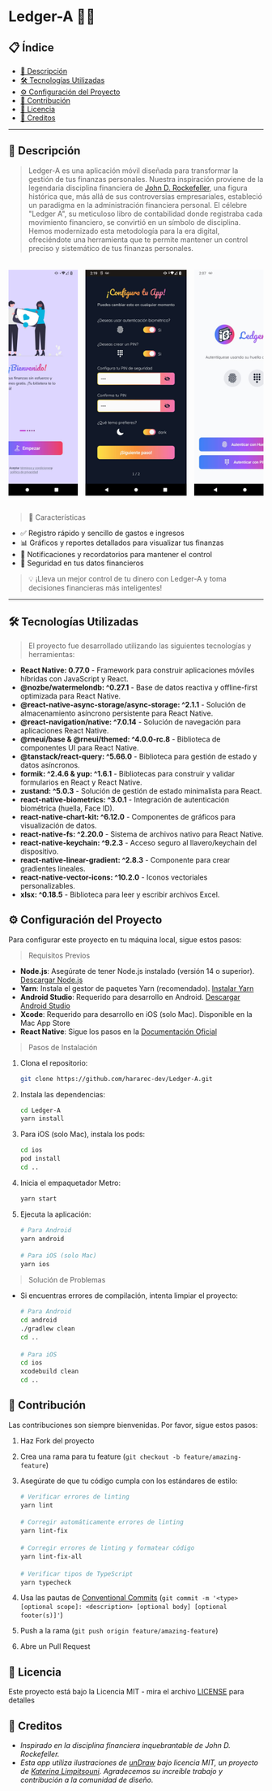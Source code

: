 # Ledger-A 💸✨

## 📋 Índice
- [📖 Descripción](#-descripción)
- [🛠️ Tecnologías Utilizadas](#️-tecnologías-utilizadas)
- [⚙️ Configuración del Proyecto](#️-configuración-del-proyecto)
- [🤝 Contribución](#-contribución)
- [📄 Licencia](#-licencia)
- [👏 Creditos](#-creditos)

---

<div id="-descripción">

## 📖 Descripción 

> Ledger-A es una aplicación móvil diseñada para transformar la gestión de tus finanzas personales. Nuestra inspiración proviene de la legendaria disciplina financiera de [John D. Rockefeller](https://es.wikipedia.org/wiki/John_D._Rockefeller#Infancia), una figura histórica que, más allá de sus controversias empresariales, estableció un paradigma en la administración financiera personal. El célebre "Ledger A", su meticuloso libro de contabilidad donde registraba cada movimiento financiero, se convirtió en un símbolo de disciplina. Hemos modernizado esta metodología para la era digital, ofreciéndote una herramienta que te permite mantener un control preciso y sistemático de tus finanzas personales.

</div>

<div align="center">
  <div style="display: flex; flex-direction: row; overflow-x: auto; gap: 15px; padding: 20px 0; justify-content: center;">
    <img src="./screenshots/screenshot_1.jpeg" alt="Dashboard" width="200" style="flex-shrink: 0;">
    <img src="./screenshots/screenshot_2.jpeg" alt="Categorías" width="200" style="flex-shrink: 0;">
    <img src="./screenshots/screenshot_3.jpeg" alt="Reportes 1" width="200" style="flex-shrink: 0;">
  </div>
</div>

> 🚀 Características
- ✅ Registro rápido y sencillo de gastos e ingresos
- 📊 Gráficos y reportes detallados para visualizar tus finanzas
- 🔔 Notificaciones y recordatorios para mantener el control
- 🔐 Seguridad en tus datos financieros

> 💡 ¡Lleva un mejor control de tu dinero con Ledger-A y toma decisiones financieras más inteligentes! 

---

<div id="️-tecnologías-utilizadas">

## 🛠️ Tecnologías Utilizadas

> El proyecto fue desarrollado utilizando las siguientes tecnologías y herramientas:

- **React Native: 0.77.0** - Framework para construir aplicaciones móviles híbridas con JavaScript y React.
- **@nozbe/watermelondb: ^0.27.1** - Base de datos reactiva y offline-first optimizada para React Native.
- **@react-native-async-storage/async-storage: ^2.1.1** - Solución de almacenamiento asíncrono persistente para React Native.
- **@react-navigation/native: ^7.0.14** - Solución de navegación para aplicaciones React Native.
- **@rneui/base & @rneui/themed: ^4.0.0-rc.8** - Biblioteca de componentes UI para React Native.
- **@tanstack/react-query: ^5.66.0** - Biblioteca para gestión de estado y datos asíncronos.
- **formik: ^2.4.6 & yup: ^1.6.1** - Bibliotecas para construir y validar formularios en React y React Native.
- **zustand: ^5.0.3** - Solución de gestión de estado minimalista para React.
- **react-native-biometrics: ^3.0.1** - Integración de autenticación biométrica (huella, Face ID).
- **react-native-chart-kit: ^6.12.0** - Componentes de gráficos para visualización de datos.
- **react-native-fs: ^2.20.0** - Sistema de archivos nativo para React Native.
- **react-native-keychain: ^9.2.3** - Acceso seguro al llavero/keychain del dispositivo.
- **react-native-linear-gradient: ^2.8.3** - Componente para crear gradientes lineales.
- **react-native-vector-icons: ^10.2.0** - Iconos vectoriales personalizables.
- **xlsx: ^0.18.5** - Biblioteca para leer y escribir archivos Excel.

</div>

<div id="️-configuración-del-proyecto">

## ⚙️ Configuración del Proyecto

Para configurar este proyecto en tu máquina local, sigue estos pasos:

> Requisitos Previos

- **Node.js**: Asegúrate de tener Node.js instalado (versión 14 o superior). [Descargar Node.js](https://nodejs.org/)
- **Yarn**: Instala el gestor de paquetes Yarn (recomendado). [Instalar Yarn](https://yarnpkg.com/getting-started/install)
- **Android Studio**: Requerido para desarrollo en Android. [Descargar Android Studio](https://developer.android.com/studio)
- **Xcode**: Requerido para desarrollo en iOS (solo Mac). Disponible en la Mac App Store
- **React Native**: Sigue los pasos en la [Documentación Oficial](https://reactnative.dev/docs/set-up-your-environment)

> Pasos de Instalación

1. Clona el repositorio:
   ```bash
   git clone https://github.com/hararec-dev/Ledger-A.git
   ```

2. Instala las dependencias:
   ```bash
   cd Ledger-A
   yarn install
   ```

3. Para iOS (solo Mac), instala los pods:
   ```bash
   cd ios
   pod install
   cd ..
   ```

5. Inicia el empaquetador Metro:
   ```bash
   yarn start
   ```

6. Ejecuta la aplicación:
   ```bash
   # Para Android
   yarn android

   # Para iOS (solo Mac)
   yarn ios
   ```

> Solución de Problemas

- Si encuentras errores de compilación, intenta limpiar el proyecto:
  ```bash
  # Para Android
  cd android
  ./gradlew clean
  cd ..

  # Para iOS
  cd ios
  xcodebuild clean
  cd ..
  ```

</div>

<div id="-contribución">

## 🤝 Contribución

Las contribuciones son siempre bienvenidas. Por favor, sigue estos pasos:

1. Haz Fork del proyecto
2. Crea una rama para tu feature (`git checkout -b feature/amazing-feature`)
3. Asegúrate de que tu código cumpla con los estándares de estilo:
   ```bash
   # Verificar errores de linting
   yarn lint
   
   # Corregir automáticamente errores de linting
   yarn lint-fix
   
   # Corregir errores de linting y formatear código
   yarn lint-fix-all
   
   # Verificar tipos de TypeScript
   yarn typecheck
   ```

4. Usa las pautas de [Conventional Commits](https://www.conventionalcommits.org/en/v1.0.0/) (`git commit -m '<type>[optional scope]: <description> [optional body] [optional footer(s)]'`)
5. Push a la rama (`git push origin feature/amazing-feature`)
6. Abre un Pull Request

</div>

<div id="-licencia">

## 📄 Licencia

Este proyecto está bajo la Licencia MIT - mira el archivo [LICENSE](LICENSE) para detalles

</div>

<div id="-creditos">

## 👏 Creditos

- _Inspirado en la disciplina financiera inquebrantable de John D. Rockefeller._
- _Esta app utiliza ilustraciones de [unDraw](https://undraw.co/) bajo licencia MIT, un proyecto de [Katerina Limpitsouni](https://x.com/ninalimpi). Agradecemos su increíble trabajo y contribución a la comunidad de diseño._
<!-- - Diseño UI [Nombre del Diseñador] -->

</div>
